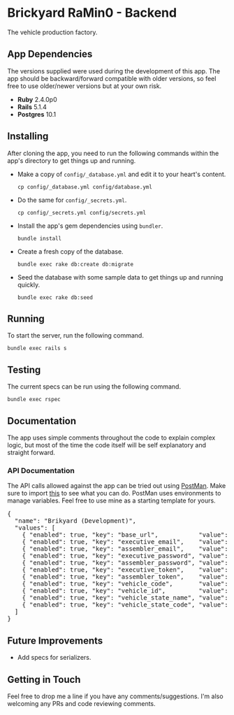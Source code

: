 # Brickyard RaMin0 - Backend

The vehicle production factory.

## App Dependencies
The versions supplied were used during the development of this app. The app should be backward/forward compatible with older versions, so feel free to use older/newer versions but at your own risk.

* **Ruby** 2.4.0p0
* **Rails** 5.1.4
* **Postgres** 10.1

## Installing
After cloning the app, you need to run the following commands within the app's directory to get things up and running.

* Make a copy of `config/_database.yml` and edit it to your heart's content.

    `cp config/_database.yml config/database.yml`

* Do the same for `config/_secrets.yml`.

    `cp config/_secrets.yml config/secrets.yml`

* Install the app's gem dependencies using `bundler`.

    `bundle install`

* Create a fresh copy of the database.

    `bundle exec rake db:create db:migrate`

* Seed the database with some sample data to get things up and running quickly.

    `bundle exec rake db:seed`

## Running

To start the server, run the following command.

  `bundle exec rails s`

## Testing

The current specs can be run using the following command.

  `bundle exec rspec`

## Documentation

The app uses simple comments throughout the code to explain complex logic, but most of the time the code itself will be self explanatory and straight forward.

### API Documentation<a name="doc-api"></a>

The API calls allowed against the app can be tried out using [PostMan](https://www.getpostman.com/). Make sure to import [this](https://www.getpostman.com/collections/eb6565ef5d020d29cb74) to see what you can do. PostMan uses environments to manage variables. Feel free to use mine as a starting template for yours.

<pre>
{
  "name": "Brikyard (Development)",
  "values": [
    { "enabled": true, "key": "base_url",           "value": "http://localhost:3000/api/v1", "type": "text" },
    { "enabled": true, "key": "executive_email",    "value": "executive@brickyard.eu",       "type": "text" },
    { "enabled": true, "key": "assembler_email",    "value": "assembler@brickyard.eu",       "type": "text" },
    { "enabled": true, "key": "executive_password", "value": "topsecret",                    "type": "text" },
    { "enabled": true, "key": "assembler_password", "value": "secret",                       "type": "text" },
    { "enabled": true, "key": "executive_token",    "value": "jRvkuhxMBnuHzhU7Ux13y2FL",     "type": "text" },
    { "enabled": true, "key": "assembler_token",    "value": "HjbBVRf527p44j96qWWsqhsz",     "type": "text" },
    { "enabled": true, "key": "vehicle_code",       "value": "DEMO",                         "type": "text" },
    { "enabled": true, "key": "vehicle_id",         "value": "1",                            "type": "text" },
    { "enabled": true, "key": "vehicle_state_name", "value": "Sold",                         "type": "text" },
    { "enabled": true, "key": "vehicle_state_code", "value": "s",                            "type": "text" }
  ]
}
</pre>

## Future Improvements

* Add specs for serializers.

## Getting in Touch

Feel free to drop me a line if you have any comments/suggestions. I'm also welcoming any PRs and code reviewing comments.
